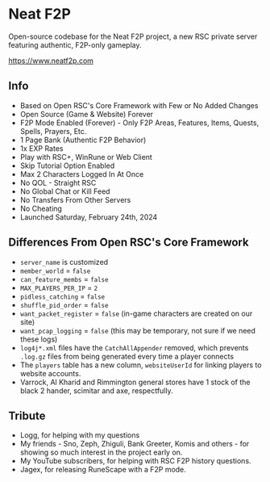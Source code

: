 # Neat F2P

Open-source codebase for the Neat F2P project, a new RSC private server featuring authentic, F2P-only gameplay.

https://www.neatf2p.com

## Info

-   Based on Open RSC's Core Framework with Few or No Added Changes
-   Open Source (Game & Website) Forever
-   F2P Mode Enabled (Forever) - Only F2P Areas, Features, Items, Quests, Spells, Prayers, Etc.
-   1 Page Bank (Authentic F2P Behavior)
-   1x EXP Rates
-   Play with RSC+, WinRune or Web Client
-   Skip Tutorial Option Enabled
-   Max 2 Characters Logged In At Once
-   No QOL - Straight RSC
-   No Global Chat or Kill Feed
-   No Transfers From Other Servers
-   No Cheating
-   Launched Saturday, February 24th, 2024

## Differences From Open RSC's Core Framework

-   `server_name` is customized
-   `member_world` = `false`
-   `can_feature_membs` = `false`
-   `MAX_PLAYERS_PER_IP` = `2`
-   `pidless_catching` = `false`
-   `shuffle_pid_order` = `false`
-   `want_packet_register` = `false` (in-game characters are created on our site)
-   `want_pcap_logging` = `false` (this may be temporary, not sure if we need these logs)
-   `log4j*.xml` files have the `CatchAllAppender` removed, which prevents `.log.gz` files from being generated every time a player connects
-   The `players` table has a new column, `websiteUserId` for linking players to website accounts.
-   Varrock, Al Kharid and Rimmington general stores have 1 stock of the black 2 hander, scimitar and axe, respectfully.

## Tribute

-   Logg, for helping with my questions
-   My friends - Sno, Zeph, Zhiguli, Bank Greeter, Komis and others - for showing so much interest in the project early on.
-   My YouTube subscribers, for helping with RSC F2P history questions.
-   Jagex, for releasing RuneScape with a F2P mode.
